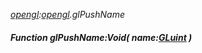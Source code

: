 _[opengl](../../modules/opengl/opengl-module.md):[opengl](../../modules/opengl/opengl-module.md).glPushName_
##### Function glPushName:Void( name:[GLuint](../../modules/opengl/opengl-gluint.md) )
